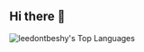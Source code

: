 ## Hi there 👋

![leedontbeshy's Top Languages](https://github-readme-stats.vercel.app/api/top-langs/?username=leedontbeshy&theme=vue-dark&show_icons=true&hide_border=true&layout=compact)

<!--
**leedontbeshy/leedontbeshy** is a ✨ _special_ ✨ repository because its `README.md` (this file) appears on your GitHub profile.

Here are some ideas to get you started:

- 🔭 I’m currently working on ...
- 🌱 I’m currently learning ...
- 👯 I’m looking to collaborate on ...
- 🤔 I’m looking for help with ...
- 💬 Ask me about ...
- 📫 How to reach me: ...
- 😄 Pronouns: ...
- ⚡ Fun fact: ...
-->
